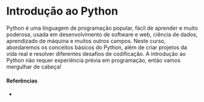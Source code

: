 # Introdução ao Python

Python é uma linguagem de programação popular, fácil de aprender e muito poderosa, usada em desenvolvimento de software e web, ciência de dados, aprendizado de máquina e muitos outros campos. Neste curso, abordaremos os conceitos básicos do Python, além de criar projetos da vida real e resolver diferentes desafios de codificação. A introdução ao Python não requer experiência prévia em programação, então vamos mergulhar de cabeça!

#### Referências

* [](https://www.sololearn.com/learn/courses/python-introduction)